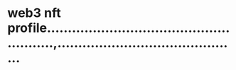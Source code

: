 # web3 nft profile.......................................................,............................................
